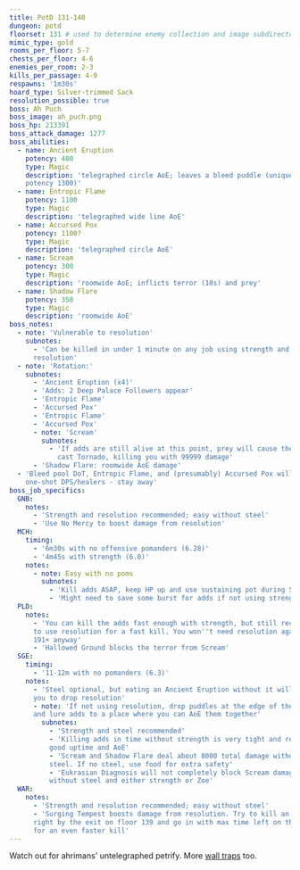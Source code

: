 ```yaml
---
title: PotD 131-140
dungeon: potd
floorset: 131 # used to determine enemy collection and image subdirectory
mimic_type: gold
rooms_per_floor: 5-7
chests_per_floor: 4-6
enemies_per_room: 2-3
kills_per_passage: 4-9
respawns: '1m30s'
hoard_type: Silver-trimmed Sack
resolution_possible: true
boss: Ah Puch
boss_image: ah_puch.png
boss_hp: 213391
boss_attack_damage: 1277
boss_abilities:
  - name: Ancient Eruption
    potency: 400
    type: Magic
    description: 'telegraphed circle AoE; leaves a bleed puddle (unique DoT
    potency 1300)'
  - name: Entropic Flame
    potency: 1100
    type: Magic
    description: 'telegraphed wide line AoE'
  - name: Accursed Pox
    potency: 1100?
    type: Magic
    description: 'telegraphed circle AoE'
  - name: Scream
    potency: 300
    type: Magic
    description: 'roomwide AoE; inflicts terror (10s) and prey'
  - name: Shadow Flare
    potency: 350
    type: Magic
    description: 'roomwide AoE'
boss_notes:
  - note: 'Vulnerable to resolution'
    subnotes:
      - 'Can be killed in under 1 minute on any job using strength and
      resolution'
  - note: 'Rotation:'
    subnotes:
      - 'Ancient Eruption (x4)'
      - 'Adds: 2 Deep Palace Followers appear'
      - 'Entropic Flame'
      - 'Accursed Pox'
      - 'Entropic Flame'
      - 'Accursed Pox'
      - note: 'Scream'
        subnotes:
          - 'If adds are still alive at this point, prey will cause them to
            cast Tornado, killing you with 99999 damage'
      - 'Shadow Flare: roomwide AoE damage'
  - 'Bleed pool DoT, Entropic Flame, and (presumably) Accursed Pox will
    one-shot DPS/healers - stay away'
boss_job_specifics:
  GNB:
    notes:
      - 'Strength and resolution recommended; easy without steel'
      - 'Use No Mercy to boost damage from resolution'
  MCH:
    timing:
      - '6m30s with no offensive pomanders (6.28)'
      - '4m45s with strength (6.0)'
    notes:
      - note: Easy with no poms
        subnotes:
          - 'Kill adds ASAP, keep HP up and use sustaining pot during Scream'
          - 'Might need to save some burst for adds if not using strength'
  PLD:
    notes:
      - 'You can kill the adds fast enough with strength, but still recommended
      to use resolution for a fast kill. You won''t need resolution again until
      191+ anyway'
      - 'Hallowed Ground blocks the terror from Scream'
  SGE:
    timing:
      - '11-12m with no pomanders (6.3)'
    notes:
      - 'Steel optional, but eating an Ancient Eruption without it will force
      you to drop resolution'
      - note: 'If not using resolution, drop puddles at the edge of the arena
      and lure adds to a place where you can AoE them together'
        subnotes:
          - 'Strength and steel recommended'
          - 'Killing adds in time without strength is very tight and requires
          good uptime and AoE'
          - 'Scream and Shadow Flare deal about 8000 total damage without
          steel. If no steel, use food for extra safety'
          - 'Eukrasian Diagnosis will not completely block Scream damage
          without steel and either strength or Zoe'
  WAR:
    notes:
      - 'Strength and resolution recommended; easy without steel'
      - 'Surging Tempest boosts damage from resolution. Try to kill an enemy
      right by the exit on floor 139 and go in with max time left on the buff
      for an even faster kill'
---
```


Watch out for ahrimans' untelegraphed petrify. More
[wall traps](/wall_traps.html#potd-131-149) too.
